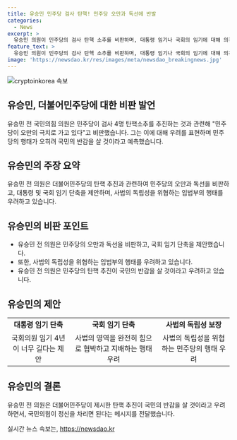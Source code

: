 ```yaml
---
title: 유승민 민주당 검사 탄핵! 민주당 오만과 독선에 반발
categories:
  - News
excerpt: >
  유승민 의원이 민주당의 검사 탄핵 소추를 비판하며, 대통령 임기나 국회의 임기에 대해 의견을 제시했습니다. 그는 이를 통해 민주당의 행태가 국민의 반감을 살 것이라고 예측하고, 국민의힘에게 정신 차리라고 말했습니다. 이에 더불어민주당과 국민의힘이 얽힌 논란적인 상황에 대한 기사가 작성되었습니다.
feature_text: >
  유승민 의원이 민주당의 검사 탄핵 소추를 비판하며, 대통령 임기나 국회의 임기에 대해 의견을 제시했습니다. 그는 이를 통해 민주당의 행태가 국민의 반감을 살 것이라고 예측하고, 국민의힘에게 정신 차리라고 말했습니다. 이에 더불어민주당과 국민의힘이 얽힌 논란적인 상황에 대한 기사가 작성되었습니다.
image: 'https://newsdao.kr/res/images/meta/newsdao_breakingnews.jpg'
---
```


<p><img src="https://newsdao.kr/res/images/meta/newsdao_breakingnews.jpg" alt="cryptoinkorea 속보" /></p>

<h2 data-ke-size="size26">유승민, 더불어민주당에 대한 비판 발언</h2>

<p data-ke-size="size16">유승민 전 국민의힘 의원은 민주당이 검사 4명 탄핵소추를 추진하는 것과 관련해 "민주당이 오만의 극치로 가고 있다"고 비판했습니다. 그는 이에 대해 우려를 표현하며 민주당의 행태가 오히려 국민의 반감을 살 것이라고 예측했습니다.</p>

<h2 data-ke-size="size26">유승민의 주장 요약</h2>

<p data-ke-size="size16">유승민 전 의원은 더불어민주당의 탄핵 추진과 관련하여 민주당의 오만과 독선을 비판하고, 대통령 및 국회 임기 단축을 제안하며, 사법의 독립성을 위협하는 입법부의 행태를 우려하고 있습니다.</p>

<h2 data-ke-size="size26">유승민의 비판 포인트</h2>

<ul>
  <li>유승민 전 의원은 민주당의 오만과 독선을 비판하고, 국회 임기 단축을 제안했습니다.</li>
  <li>또한, 사법의 독립성을 위협하는 입법부의 행태를 우려하고 있습니다.</li>
  <li>유승민 전 의원은 민주당의 탄핵 추진이 국민의 반감을 살 것이라고 우려하고 있습니다.</li>
</ul>

<h2 data-ke-size="size26">유승민의 제안</h2>

<table>
  <tr>
    <td style="text-align: center; height: 17px;"><b>대통령 임기 단축</b></td>
    <td style="text-align: center; height: 17px;"><b>국회 임기 단축</b></td>
    <td style="text-align: center; height: 17px;"><b>사법의 독립성 보장</b></td>
  </tr>
  <tr>
    <td style="text-align: center; height: 17px;">국회의원 임기 4년이 너무 길다는 제안</td>
    <td style="text-align: center; height: 17px;">사법의 영역을 완전히 힘으로 협박하고 지배하는 행태 우려</td>
    <td style="text-align: center; height: 17px;">사법의 독립성을 위협하는 민주당의 행태 우려</td>
  </tr>
</table>

<h2 data-ke-size="size26">유승민의 결론</h2>

<p data-ke-size="size16">유승민 전 의원은 더불어민주당이 제시한 탄핵 추진이 국민의 반감을 살 것이라고 우려하면서, 국민의힘이 정신을 차리면 된다는 메시지를 전달했습니다.</p>
실시간 뉴스 속보는, <a href="https://newsdao.kr" rel="dofollow">https://newsdao.kr</a>


